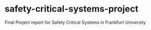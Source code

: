 # safety-critical-systems-project
Final Project report for Safety Critical Systems in Frankfurt University
